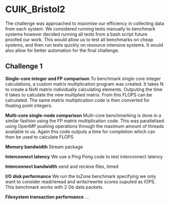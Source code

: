 # CUIK_Bristol2

The challenge was approached to maximise our efficiency in collecting data from each system. We considered running tests manually to benchmark systems however decided running all tests from a bash script future proofed our work. This would allow us to test all benchmarks on cheap systems, and then run tests quickly on resource intensive systems. It would also allow for better automation for the final challenge.

## Challenge 1

**Single-core integer and FP comparison** 
To benchmark single core integer calculations, a custom matrix multiplication program was created. It takes N to create a NxN matrix individually calculating elements. Outputing the time it takes to calculate the new multiplied matrix. From this FLOPS can be calculated. The same matrix multiplication code is then converted for floating point integers.

**Multi-core single-node comparison** Multi-core benchmarking is done in a similar fashion using the FP matrix multiplication code. This was parallelised using OpenMP pushing operations through the maximum amount of threads available to us. Again this code outputs a time for completion which can then be used to calculate FLOPS

**Memory bandwidth** Stream package

**Interconnect latency** We use a Ping Pong code to test interconnect latency

**Interconnect bandwidth** send and recieve files, timed

**I/O disk performance** We run the IoZone benchmark specifying we only want to consider read/reread and write/rewrite scores ouputed as IOPS. This benchmark works with 2 Gb data packets.

**Filesystem transaction performance** ...
